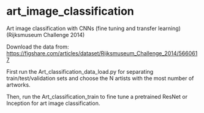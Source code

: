 # art_image_classification
Art image classification with CNNs (fine tuning and transfer learning) (Rijksmuseum Challenge 2014)

Download the data from: https://figshare.com/articles/dataset/Rijksmuseum_Challenge_2014/5660617

First run the Art_classification_data_load.py for separating train/test/validation sets and choose the N artists with the most number of artworks.

Then, run the Art_classification_train to fine tune a pretrained ResNet or Inception for art image classification.
